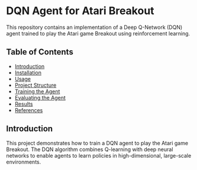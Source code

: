 # DQN Agent for Atari Breakout

This repository contains an implementation of a Deep Q-Network (DQN) agent trained to play the Atari game Breakout using reinforcement learning.

## Table of Contents
- [Introduction](#introduction)
- [Installation](#installation)
- [Usage](#usage)
- [Project Structure](#project-structure)
- [Training the Agent](#training-the-agent)
- [Evaluating the Agent](#evaluating-the-agent)
- [Results](#results)
- [References](#references)

## Introduction

This project demonstrates how to train a DQN agent to play the Atari game Breakout. The DQN algorithm combines Q-learning with deep neural networks to enable agents to learn policies in high-dimensional, large-scale environments.



